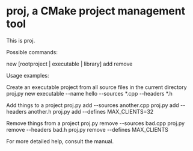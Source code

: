 proj, a CMake project management tool
========

This is proj.

Possible commands:

  new [rootproject | executable | library]
  add
  remove

Usage examples:

Create an executable project from all source files in the current directory
  proj.py new executable --name hello --sources *.cpp --headers *.h

Add things to a project
  proj.py add --sources another.cpp
  proj.py add --headers another.h
  proj.py add --defines MAX_CLIENTS=32

Remove things from a project
  proj.py remove --sources bad.cpp
  proj.py remove --headers bad.h
  proj.py remove --defines MAX_CLIENTS

For more detailed help, consult the manual.